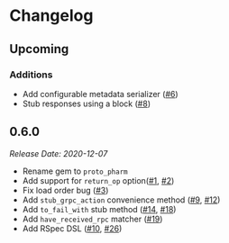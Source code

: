# Changelog

## Upcoming

### Additions
- Add configurable metadata serializer ([#6](https://github.com/Freshly/proto_pharm/pull/6))
- Stub responses using a block ([#8](https://github.com/Freshly/proto_pharm/pull/8))

## 0.6.0
*Release Date: 2020-12-07*

- Rename gem to `proto_pharm`
- Add support for `return_op` option([#1](https://github.com/Freshly/proto_pharm_old/pull/1), [#2](https://github.com/Freshly/proto_pharm_old/pull/2))
- Fix load order bug ([#3](https://github.com/Freshly/proto_pharm_old/pull/3))
- Add `stub_grpc_action` convenience method ([#9](https://github.com/Freshly/proto_pharm_old/pull/9), [#12](https://github.com/Freshly/proto_pharm_old/pull/12))
- Add `to_fail_with` stub method ([#14](https://github.com/Freshly/proto_pharm_old/pull/14), [#18](https://github.com/Freshly/proto_pharm_old/pull/18))
- Add `have_received_rpc` matcher ([#19](https://github.com/Freshly/proto_pharm_old/pull/19))
- Add RSpec DSL ([#10](https://github.com/Freshly/proto_pharm_old/pull/10), [#26](https://github.com/Freshly/proto_pharm_old/pull/26))
